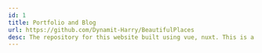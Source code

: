 ```yaml
---
id: 1
title: Portfolio and Blog
url: https://github.com/Dynamit-Harry/BeautifulPlaces
desc: The repository for this website built using vue, nuxt. This is a website that is supposed to act as a portfolio for my projects, a way to digitally access my Curriculum Vitae (CV) as well as a blog for whenever i want to post something.
---
```

